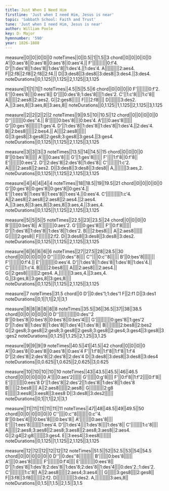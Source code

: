 ```yaml
---
title: Just When I Need Him
firstline: 'Just when I need Him, Jesus is near'
topic: 'Sabbath School: Faith and Trust'
tune: 'Just when I need Him, Jesus is near'
author: William Poole
key: D♭ Major
hymnnumber: '590'
year: 1826-1888
---
```

measure||0||0||0||0||0
noteTimes||0||0.5||1||1.5||3
chord||0||0||0||0||0
A'||0:aes'8||0:aes'8||0:aes'8||0:aes'4.||
F'||||||||||0:f'4.
D'||1:des'8||1:des'8||1:des'8||1:des'4.||1:des'4.
A||||||||||2:aes4.
F||2:f8||2:f8||2:f8||2:f4.||
D||3:des8||3:des8||3:des8||3:des4.||3:des4.
noteDurations||0,1.125||1,1.125||2,1.125||3,1.125

measure||1||1||1||1
noteTimes||4.5||5||5.5||6
chord||0||0||0||0
F'||||||||0:f'2.
E'||0:ees'8||||0:ees'8||
D'||||0:des'8;1:des'8||||1:des'2.
C'||1:c'8||||1:c'8||
A||||||2:aes8||2:aes2.
G||2:ges8||||||
F||||2:f8||||
D||||||||3:des2.
A,||3:aes,8||3:aes,8||3:aes,8||
noteDurations||0,1.125||1,1.125||2,1.125||3,1.125

measure||2||2||2||2||2
noteTimes||9||9.5||10||10.5||12
chord||0||0||0||0||0
D''||||||||0:des''4.||
B'||||||0:bes'8||||0:bes'4.
A'||||0:aes'8||||||
G'||0:ges'8||||||||1:ges'4.
D'||1:des'8||1:des'8||1:des'8||1:des'4.||2:des'4.
B||2:bes8||||||2:bes4.||
A||||2:aes8||||||
G||3:ges8||3:ges8||2:ges8;3:ges8||3:ges4.||3:ges4.
noteDurations||0,1.125||1,1.125||2,1.125||3,1.125

measure||3||3||3||3
noteTimes||13.5||14||14.5||15
chord||0||0||0||0
B'||0:bes'8||||||
A'||||0:aes'8||||
G'||1:ges'8||||||
F'||||1:f'8||0:f'8||
E'||||||||0:ees'2.
D'||2:des'8||2:des'8||1:des'8||
C'||||||||1:c'2.
A||||||2:aes8||2:aes2.
D||3:des8||3:des8||3:des8||
A,||||||||3:aes,2.
noteDurations||0,1.125||1,1.125||2,1.125||3,1.125

measure||4||4||4||4||4
noteTimes||18||18.5||19||19.5||21
chord||0||0||0||0||0
G'||0:ges'8||0:ges'8||0:ges'8||0:ges'4.||
E'||1:ees'8||1:ees'8||1:ees'8||1:ees'4.||0:ees'4.
C'||||||||||1:c'4.
A||2:aes8||2:aes8||2:aes8||2:aes4.||2:aes4.
A,||3:aes,8||3:aes,8||3:aes,8||3:aes,4.||3:aes,4.
noteDurations||0,1.125||1,1.125||2,1.125||3,1.125

measure||5||5||5||5
noteTimes||22.5||23||23.5||24
chord||0||0||0||0
B'||||||0:bes'8||
A'||||||||0:aes'2.
G'||||0:ges'8||||
F'||0:f'8||||||
D'||1:des'8||1:des'8||1:des'8||1:des'2.
B||||2:bes8||||
A||2:aes8||||||
G||||||2:ges8||
F||||||||2:f2.
D||3:des8||3:des8||3:des8||3:des2.
noteDurations||0,1.125||1,1.125||2,1.125||3,1.125

measure||6||6||6||6||6
noteTimes||27||27.5||28||28.5||30
chord||0||0||0||0||0
D''||||||0:des''8||||
C''||||0:c''8||||||
B'||0:bes'8||||||||
F'||||||||0:f'4.||
E'||||||||||0:ees'4.
D'||1:des'8||1:des'8||1:des'8||1:des'4.||
C'||||||||||1:c'4.
B||||||2:bes8||||
A||||2:aes8||||2:aes4.||
G||2:ges8||||||||2:ges4.
A,||||||||3:aes,4.||3:aes,4.
G,||3:ges,8||3:ges,8||3:ges,8||||
noteDurations||0,1.125||1,1.125||2,1.125||3,1.125

measure||7
noteTimes||31.5
chord||0
D'||0:des'1;1:des'1
F||2:f1
D||3:des1
noteDurations||0,1||1,1||2,1||3,1

measure||8||8||8||8||8||8
noteTimes||35.5||36||36.5||37||38||38.5
chord||0||0||0||0||0||0
D''||||||||||||0:des''2
B'||0:bes'8||0:bes'8||0:bes'8||0:bes'4||||
G'||||||||||0:ges'8||1:ges'2
D'||1:des'8||1:des'8||1:des'8||1:des'4||1:des'8||
B||||||||||2:bes8||2:bes2
G||2:ges8;3:ges8||2:ges8;3:ges8||2:ges8;3:ges8||2:ges4;3:ges4||3:ges8||3:ges2
noteDurations||0,1.25||1,1.25||2,1.25||3,1.25

measure||9||9||9||9
noteTimes||40.5||41||41.5||42
chord||0||0||0||0
A'||0:aes'8||0:aes'8||0:aes'8||0:aes'4
F'||1:f'8||1:f'8||1:f'8||1:f'4
D'||2:des'8||2:des'8||2:des'8||2:des'4
D||3:des8||3:des8||3:des8||3:des4
noteDurations||0,0.625||1,0.625||2,0.625||3,0.625

measure||10||10||10||10||10
noteTimes||43||43.5||45.5||46||46.5
chord||0||0||0||0||0
A'||||0:aes'2||||||
G'||||||0:g'8||||
F'||0:f'8||1:f'2||||0:f'8||
E'||||||||||0:ees'8
D'||1:des'8||2:des'2||1:des'8||1:des'8||1:des'8
B||||||2:bes8||||
A||2:aes8||||||2:aes8||
G||||||||||2:g8
E||||||3:ees8||3:ees8||3:ees8
D||3:des8||3:des2||||||
noteDurations||0,1||1,1||2,1||3,1

measure||11||11||11||11||11||11
noteTimes||47||48||48.5||49||49.5||50
chord||0||0||0||0||0||0
C''||||0:c''8||||||||0:c''4.
B'||0:bes'4||||0:bes'8||||0:bes'8||
A'||||||||0:aes'8||||
E'||||1:ees'8||||||||1:ees'4.
D'||1:des'4||||1:des'8||||1:des'8||
C'||||||||1:c'8||||
A||||||2:aes8;3:aes8||2:aes8;3:aes8||2:aes8;3:aes8||2:aes4.
G||2:g4||2:g8||||||||3:ges4.
E||3:ees4||3:ees8||||||||
noteDurations||0,1.125||1,1.125||2,1.125||3,1.125

measure||12||12||12||12||12||12
noteTimes||51.5||52||52.5||53||54||54.5
chord||0||0||0||0||0||0
D''||0:des''8||||||||||
B'||||||0:bes'8||||||
A'||||0:aes'8||||||||
F'||||||||0:f'4||||
E'||||||||||0:ees'8||
D'||1:des'8||1:des'8;2:des'8||1:des'8;2:des'8||1:des'4||||0:des'2.;1:des'2.
C'||||||||||1:c'8||
A||2:aes8||||||2:aes4;3:aes4||||
G||||||3:ges8||||2:ges8||
F||3:f8||3:f8||||||||2:f2.
D||||||||||||3:des2.
A,||||||||||3:aes,8||
noteDurations||0,1.5||1,1.5||2,1.5||3,1.5

